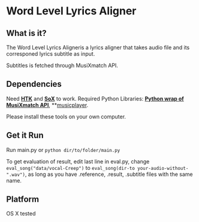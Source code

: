 # Word Level Lyrics Aligner
## What is it?
The Word Level Lyrics Aligneris a lyrics aligner that takes audio file and its corresponed lyrics subtitle as input. 

Subtitles is fetched through MusiXmatch API. 

## Dependencies
Need **[HTK](http://htk.eng.cam.ac.uk/)** and **[SoX](http://sox.sourceforge.net/)** to work. 
Required Python Libraries: **[Python wrap of MusiXmatch API](https://github.com/utstikkar/pyMusiXmatch)**, **[musicplayer](http://).

Please install these tools on your own computer.

## Get it Run
Run main.py or `python dir/to/folder/main.py`

To get evaluation of result, edit last line in eval.py, change `eval_song("data/vocal-Creep")` to `eval_song(dir-to your-audio-without-".wav")`, as long as you have .reference, .result, .subtitle files with the same name.

## Platform
OS X tested